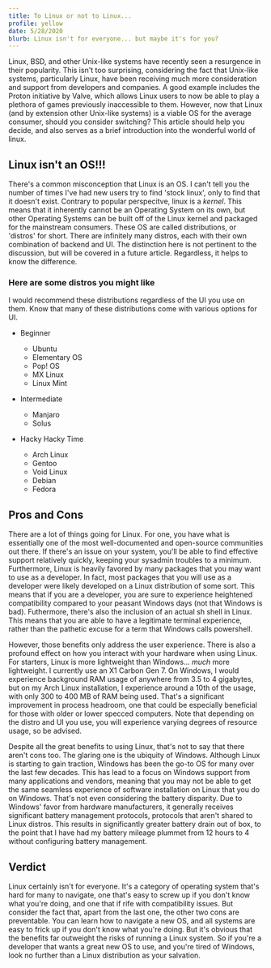 ```yaml
---
title: To Linux or not to Linux...
profile: yellow
date: 5/28/2020
blurb: Linux isn't for everyone... but maybe it's for you?
---
```


Linux, BSD, and other Unix-like systems have recently seen a resurgence in their popularity. This isn't too surprising, considering the fact that Unix-like systems, particularly Linux, have been receiving much more consideration and support from developers and companies. A good example includes the Proton initiative by Valve, which allows Linux users to now be able to play a plethora of games previously inaccessible to them. However, now that Linux (and by extension other Unix-like systems) is a viable OS for the average consumer, should you consider switching? This article should help you decide, and also serves as a brief introduction into the wonderful world of linux.

## Linux isn't an OS!!!
There's a common misconception that Linux is an OS. I can't tell you the number of times I've had new users try to find 'stock linux', only to find that it doesn't exist. Contrary to popular perspecitve, linux is a *kernel*. This means that it inherently cannot be an Operating System on its own, but other Operating Systems can be built off of the Linux kernel and packaged for the mainstream consumers. These OS are called distributions, or 'distros' for short. There are infinitely many distros, each with their own combination of backend and UI. The distinction here is not pertinent to the discussion, but will be covered in a future article. Regardless, it helps to know the difference.

### Here are some distros you might like
I would recommend these distributions regardless of the UI you use on them. Know that many of these distributions come with various options for UI.

* Beginner
  * Ubuntu
  * Elementary OS
  * Pop! OS
  * MX Linux
  * Linux Mint

* Intermediate
  * Manjaro
  * Solus

* Hacky Hacky Time
  * Arch Linux
  * Gentoo 
  * Void Linux
  * Debian
  * Fedora

## Pros and Cons
There are a lot of things going for Linux. For one, you have what is essentially one of the most well-documented and open-source communities out there. If there's an issue on your system, you'll be able to find effective support relatively quickly, keeping your sysadmin troubles to a minimum. Furthermore, Linux is heavily favored by many packages that you may want to use as a developer. In fact, most packages that you will use as a developer were likely developed on a Linux distribution of some sort. This means that if you are a developer, you are sure to experience heightened compatibility compared to your peasant Windows days (not that Windows is bad). Futhermore, there's also the inclusion of an actual sh shell in Linux. This means that you are able to have a legitimate terminal experience, rather than the pathetic excuse for a term that Windows calls powershell.

However, those benefits only address the user experience. There is also a profound effect on how you interact with your hardware when using Linux. For starters, Linux is more lightweight than Windows... *much* more lightweight. I currently use an X1 Carbon Gen 7. On Windows, I would experience background RAM usage of anywhere from 3.5 to 4 gigabytes, but on my Arch Linux installation, I experience around a 10th of the usage, with only 300 to 400 MB of RAM being used. That's a significant improvement in process headroom, one that could be especially beneficial for those with older or lower specced computers. Note that depending on the distro and UI you use, you will experience varying degrees of resource usage, so be advised.

Despite all the great benefits to using Linux, that's not to say that there aren't cons too. The glaring one is the ubiquity of Windows. Although Linux is starting to gain traction, Windows has been the go-to OS for many over the last few decades. This has lead to a focus on Windows support from many applications and vendors, meaning that you may not be able to get the same seamless experience of software installation on Linux that you do on Windows. That's not even considering the battery disparity. Due to Windows' favor from hardware manufacturers, it generally receives significant battery management protocols, protocols that aren't shared to Linux distros. This results in significantly greater battery drain out of box, to the point that I have had my battery mileage plummet from 12 hours to 4 without configuring battery management.

## Verdict
Linux certainly isn't for everyone. It's a category of operating system that's hard for many to navigate, one that's easy to screw up if you don't know what you're doing, and one that if rife with compatibility issues. But consider the fact that, apart from the last one, the other two cons are preventable. You can learn how to navigate a new OS, and all systems are easy to frick up if you don't know what you're doing. But it's obvious that the benefits far outweight the risks of running a Linux system. So if you're a developer that wants a great new OS to use, and you're tired of Windows, look no further than a Linux distribution as your salvation.
